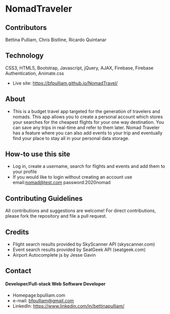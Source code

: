 # NomadTraveler

## Contributors
Bettina Pulliam, Chris Bistline, Ricardo Quintanar

## Technology
CSS3, HTML5, Bootstrap, Javascript, jQuery, AJAX, Firebase, Firebase Authentication, Animate.css
* Live site: https://bfpulliam.github.io/NomadTravel/

## About
* This is a budget travel app targeted for the generation of travelers and nomads. This app allows you to create a personal account which stores your searches for the cheapest flights for your one way destination. You can save any trips in real-time and refer to them later. Nomad Traveler has a feature where you can also add events to your trip and eventually find your place to stay all in your personal data storage.

## How-to use this site
* Log in, create a username, search for flights and events and add them to your profile
* If you would like to login without creating an account use 
email:nomad@test.com 
password:2020nomad

## Contributing Guidelines
All contributions and suggestions are welcome!
For direct contributions, please fork the repository and file a pull request.

## Credits
* Flight search results provided by SkyScanner API (skyscanner.com)
* Event search results provided by SeatGeek API (seatgeek.com)
* Airport Autocomplete js by Jesse Gavin

## Contact
#### Developer/Full-stack Web Software Developer
* Homepage:bpulliam.com
* e-mail: bfpulliam@gmail.com
* LinkedIn: https://www.linkedin.com/in/bettinapulliam/
